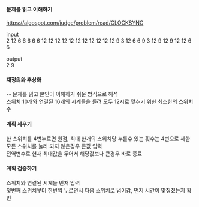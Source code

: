 #### 문제를 읽고 이해하기
https://algospot.com/judge/problem/read/CLOCKSYNC

input</br>
2
12 6 6 6 6 6 12 12 12 12 12 12 12 12 12 12 
12 9 3 12 6 6 9 3 12 9 12 9 12 12 6 6


output</br>
2
9
 
#### 재정의와 추상화<br>
-- 문제를 읽고 본인이 이해하기 쉬운 방식으로 해석<br>
스위치 10개와 연결된 16개의 시계들을 돌려 모두 12시로 맞추기 위한 최소한의 스위치 수

#### 계획 세우기<br>
한 스위치를 4번누르면 원점, 최대 한개의 스위치당 누를수 있는 횟수는 4번으로 제한<br>
모든 스위치를 눌러 되지 않은경우 큰값 입력<br>
전역변수로 현재 최대값을 두어서 해당값보다 큰경우 바로 종료<br>

#### 계획 검증하기
스위치와 연결된 시계들 먼저 입력<br>
첫번째 스위치부터 한번씩 누르면서 다음 스위치로 넘어감, 먼저 시간이 맞춰졌는지 확인<br>